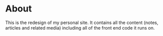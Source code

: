 # About
This is the redesign of my personal site. It contains all the content (notes, articles and related media) including all of the front end code it runs on.
